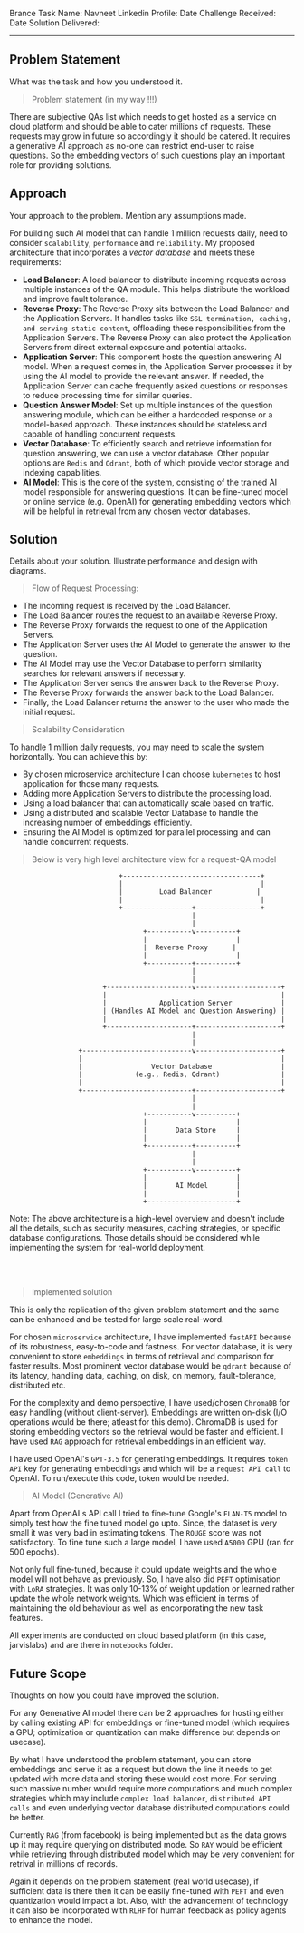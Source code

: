 Brance <Position>Task
Name:   Navneet
Linkedin Profile: 
Date Challenge Received:
Date Solution Delivered:


<hr>


## Problem Statement 
What was the task and how you understood it. 

> Problem statement (in my way !!!)

There are subjective QAs list which needs to get hosted as a service on cloud platform and should be able to cater millions
of requests. These requests may grow in future so accordingly it should be catered. It requires a generative AI approach
as no-one can restrict end-user to raise questions. So the embedding vectors of such questions play an important role for 
providing solutions.

## Approach
Your approach to the problem. Mention any assumptions made.

For building such AI model that can handle 1 million requests daily, need to 
consider `scalability`, `performance` and `reliability`. My proposed architecture
 that incorporates a _vector database_ and meets these requirements:

- __Load Balancer__: A load balancer to distribute incoming requests across multiple
 instances of the QA module. This helps distribute the workload and improve fault
tolerance.
- __Reverse Proxy__: The Reverse Proxy sits between the Load Balancer and the Application Servers.
It handles tasks like `SSL termination, caching, and serving static content`, offloading these responsibilities from the Application Servers.
The Reverse Proxy can also protect the Application Servers from direct external exposure and potential attacks.
- __Application Server__: This component hosts the question answering AI model.
When a request comes in, the Application Server processes it by using the AI model to provide the relevant answer.
If needed, the Application Server can cache frequently asked questions or responses to reduce processing time for similar queries.
- __Question Answer Model__: Set up multiple instances of the question answering 
module, which can be either a hardcoded response or a model-based approach. 
These instances should be stateless and capable of handling concurrent requests.
- __Vector Database__: To efficiently search and retrieve information for question 
 answering, we can use a vector database. Other popular options are 
 `Redis` and `Qdrant`, both of which provide vector storage and 
 indexing capabilities.
- __AI Model__: This is the core of the system, consisting of the trained AI model responsible for answering questions. 
It can be fine-tuned model or online service (e.g. OpenAI) for generating embedding vectors which will be helpful in 
retrieval from any chosen vector databases.
  



## Solution
Details about your solution. Illustrate performance and design with diagrams.

> Flow of Request Processing:

- The incoming request is received by the Load Balancer.
- The Load Balancer routes the request to an available Reverse Proxy.
- The Reverse Proxy forwards the request to one of the Application Servers.
- The Application Server uses the AI Model to generate the answer to the question.
- The AI Model may use the Vector Database to perform similarity searches for relevant answers if necessary.
- The Application Server sends the answer back to the Reverse Proxy.
- The Reverse Proxy forwards the answer back to the Load Balancer.
- Finally, the Load Balancer returns the answer to the user who made the initial request.


> Scalability Consideration

To handle 1 million daily requests, you may need to scale the system horizontally. You can achieve this by:

- By chosen microservice architecture I can choose `kubernetes` to host application for those many requests.
- Adding more Application Servers to distribute the processing load.
- Using a load balancer that can automatically scale based on traffic.
- Using a distributed and scalable Vector Database to handle the increasing number of embeddings efficiently.
- Ensuring the AI Model is optimized for parallel processing and can handle concurrent requests.

> Below is very high level architecture view for a request-QA model

```shell
                           +----------------------------------+
                           |                                  |
                           |         Load Balancer           |
                           |                                  |
                           +-----------------+----------------+
                                             |
                                             |
                                 +-----------v----------+
                                 |                      |
                                 |  Reverse Proxy      |
                                 |                      |
                                 +-----------+----------+
                                             |
                                             |
                       +---------------------v---------------------+
                       |                                           |
                       |             Application Server            |
                       | (Handles AI Model and Question Answering) |
                       |                                           |
                       +---------------------+---------------------+
                                             |
                                             |
                 +---------------------------v---------------------+
                 |                                                 |
                 |                 Vector Database                 |
                 |             (e.g., Redis, Qdrant)               |
                 |                                                 |
                 +---------------------------+---------------------+
                                             |
                                             |
                                 +-----------v----------+
                                 |                      |
                                 |       Data Store     |
                                 |                      |
                                 +-----------+----------+
                                             |
                                             |
                                 +-----------v----------+
                                 |                      |
                                 |       AI Model       |
                                 |                      |
                                 +----------------------+

```

Note: The above architecture is a high-level overview and doesn't include all the details, such as security measures, caching strategies, or specific database configurations. Those details should be considered while implementing the system for real-world deployment.


<br>
<br>

>  Implemented solution

This is only the replication of the given problem statement and the same can be enhanced and be tested for large scale 
real-word.

For chosen `microservice` architecture, I have implemented `fastAPI` because of its robustness, easy-to-code and fastness.
For vector database, it is very convenient to store `embeddings` in terms of retrieval and comparison for faster 
results. Most prominent vector database would be `qdrant` because of its latency, handling data, caching, on disk, 
on memory, fault-tolerance, distributed etc. 

For the complexity and demo perspective, I have used/chosen `ChromaDB` for easy handling (without client-server). Embeddings
are written on-disk (I/O operations would be there; atleast for this demo). ChromaDB is used for storing embedding vectors
so the retrieval would be faster and efficient. I have used `RAG` approach for retrieval embeddings in an efficient way.

I have used OpenAI's `GPT-3.5` for generating embeddings. It requires `token API` key for generating embeddings and which 
will be a `request API call` to OpenAI. To run/execute this code, token would be needed.

> AI Model (Generative AI)

Apart from OpenAI's API call I tried to fine-tune Google's `FLAN-T5` model to simply test how the fine tuned model go upto.
Since, the dataset is very small it was very bad in estimating tokens. The `ROUGE` score was not satisfactory. To fine tune
such a large model, I have used `A5000` GPU (ran for 500 epochs). 

Not only full fine-tuned, because it could update weights and the whole model will not behave as previously. So, I have 
also did `PEFT` optimisation with `LoRA` strategies. It was only 10-13% of weight updation or learned rather update the whole
network weights. Which was efficient in terms of maintaining the old behaviour as well as encorporating the new task features.

All experiments are conducted on cloud based platform (in this case, jarvislabs) and are there in `notebooks` folder.


## Future Scope
Thoughts on how you could have improved the solution.

For any Generative AI model there can be 2 approaches for hosting either by calling existing API for embeddings or fine-tuned
model (which requires a GPU; optimization or quantization can make difference but depends on usecase).

By what I have understood the problem statement, you can store embeddings and serve it as a request but down the line it 
needs to get updated with more data and storing these would cost more. For serving such massive number would require more 
computations and much complex strategies which may include `complex load balancer`, `distributed API calls` and even 
underlying vector database distributed computations could be better.

Currently `RAG` (from facebook) is being implemented but as the data grows up it may require querying on distributed mode.
So `RAY` would be efficient while retrieving through distributed model which may be very convenient for retrival in 
millions of records.

Again it depends on the problem statement (real world usecase), if sufficient data is there then it can be easily fine-tuned
with `PEFT` and even quantization would impact a lot. Also, with the advancement of technology it can also be incorporated with 
`RLHF` for human feedback as policy agents to enhance the model.
